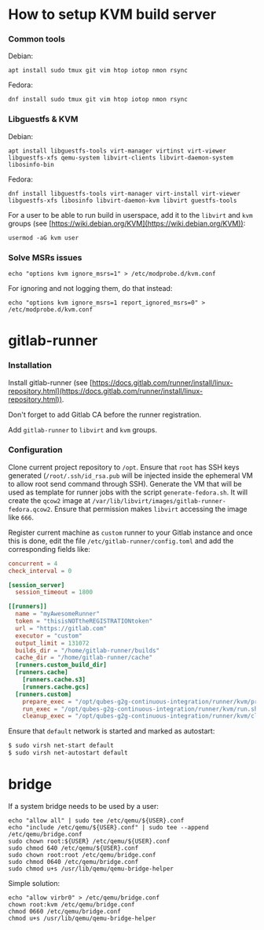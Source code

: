# How to setup KVM build server

### Common tools

Debian:

```shell
apt install sudo tmux git vim htop iotop nmon rsync
```

Fedora:

```shell
dnf install sudo tmux git vim htop iotop nmon rsync
```

### Libguestfs & KVM

Debian:

```shell
apt install libguestfs-tools virt-manager virtinst virt-viewer libguestfs-xfs qemu-system libvirt-clients libvirt-daemon-system libosinfo-bin
```

Fedora:

```shell
dnf install libguestfs-tools virt-manager virt-install virt-viewer libguestfs-xfs libosinfo libvirt-daemon-kvm libvirt guestfs-tools
```

For a user to be able to run build in userspace, add it to the `libvirt` and `kvm` groups (see [https://wiki.debian.org/KVM](https://wiki.debian.org/KVM)):

```shell
usermod -aG kvm user
```

### Solve MSRs issues

```shell
echo "options kvm ignore_msrs=1" > /etc/modprobe.d/kvm.conf
```

For ignoring and not logging them, do that instead:

```shell
echo "options kvm ignore_msrs=1 report_ignored_msrs=0" > /etc/modprobe.d/kvm.conf
```

# gitlab-runner

### Installation

Install gitlab-runner (see [https://docs.gitlab.com/runner/install/linux-repository.html](https://docs.gitlab.com/runner/install/linux-repository.html)).

Don't forget to add Gitlab CA before the runner registration.

Add `gitlab-runner` to `libvirt` and `kvm` groups.

### Configuration

Clone current project repository to `/opt`. Ensure that `root` has SSH keys generated (`/root/.ssh/id_rsa.pub` will be injected inside the ephemeral VM to allow root send command through SSH).
Generate the VM that will be used as template for runner jobs with the script `generate-fedora.sh`. It will create the `qcow2` image at `/var/lib/libvirt/images/gitlab-runner-fedora.qcow2`.
Ensure that permission makes `libvirt` accessing the image like `666`.

Register current machine as `custom` runner to your Gitlab instance and once this is done, edit the file `/etc/gitlab-runner/config.toml` and add the corresponding fields like:
```toml
concurrent = 4
check_interval = 0

[session_server]
  session_timeout = 1800

[[runners]]
  name = "myAwesomeRunner"
  token = "thisisNOTtheREGISTRATIONtoken"
  url = "https://gitlab.com"
  executor = "custom"
  output_limit = 131072
  builds_dir = "/home/gitlab-runner/builds"
  cache_dir = "/home/gitlab-runner/cache"
  [runners.custom_build_dir]
  [runners.cache]
    [runners.cache.s3]
    [runners.cache.gcs]
  [runners.custom]
    prepare_exec = "/opt/qubes-g2g-continuous-integration/runner/kvm/prepare.sh"
    run_exec = "/opt/qubes-g2g-continuous-integration/runner/kvm/run.sh"
    cleanup_exec = "/opt/qubes-g2g-continuous-integration/runner/kvm/cleanup.sh"
```

Ensure that `default` network is started and marked as autostart:
```bash
$ sudo virsh net-start default
$ sudo virsh net-autostart default
```

# bridge

If a system bridge needs to be used by a user:

```shell
echo "allow all" | sudo tee /etc/qemu/${USER}.conf
echo "include /etc/qemu/${USER}.conf" | sudo tee --append /etc/qemu/bridge.conf
sudo chown root:${USER} /etc/qemu/${USER}.conf
sudo chmod 640 /etc/qemu/${USER}.conf
sudo chown root:root /etc/qemu/bridge.conf
sudo chmod 0640 /etc/qemu/bridge.conf
sudo chmod u+s /usr/lib/qemu/qemu-bridge-helper
```

Simple solution:

```shell
echo "allow virbr0" > /etc/qemu/bridge.conf
chown root:kvm /etc/qemu/bridge.conf
chmod 0660 /etc/qemu/bridge.conf
chmod u+s /usr/lib/qemu/qemu-bridge-helper
```
